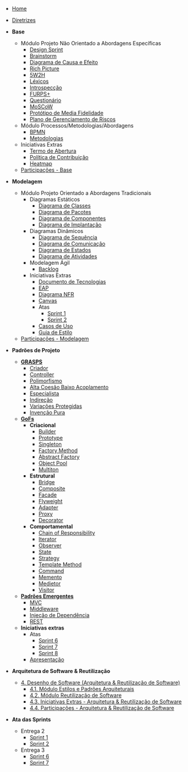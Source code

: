 <!-- docs/_sidebar.md -->

- [Home]()
- [Diretrizes](/Diretrizes/Diretrizes.md)

- **Base**

  - Módulo Projeto Não Orientado a Abordagens Específicas
    - [Design Sprint](Base/ProjetoNaoOrientado/DesignSprint.md)
    - [Brainstorm](Base/ProjetoNaoOrientado/Requisistos/Elicitacao/Brainstorm.md)
    - [Diagrama de Causa e Efeito](Base/ProjetoNaoOrientado/CausaEfeito.md)
    - [Rich Picture](Base/Metodologias/RichPicture.md)
    - [5W2H](Base/Metodologias/5W2H.md)
    - [Léxicos](Base/ProjetoNaoOrientado/Requisistos/Modelagem/Lexicos.md)
    - [Introspecção](Base/ProjetoNaoOrientado/Requisistos/Elicitacao/Introspeccao.md)
    - [FURPS+](Base/ProjetoNaoOrientado/Requisistos/Elicitacao/FURPS%2B.md)
    - [Questionário](Base/ProjetoNaoOrientado/Requisistos/Elicitacao/Questionario.md)
    - [MoSCoW](Base/ProjetoNaoOrientado/Requisistos/Priorizacao/Moscow.md)
    - [Protótipo de Media Fidelidade](Base/ProjetoNaoOrientado/PrototipoMedia.md)
    - [Plano de Gerenciamento de Riscos](Base/ProjetoNaoOrientado/TAP.md)
  - Módulo Processos/Metodologias/Abordagens
    - [BPMN](Base/Metodologias/BPMN.md)
    - [Metodologias](Base/Metodologias/Metodologias.md)
  - Iniciativas Extras
    - [Termo de Abertura](Base/ProjetoNaoOrientado/TAP.md)
    - [Política de Contribuição](Base/ProjetoNaoOrientado/Extra/CONTRIBUTING.md)
    - [Heatmap](Base/ProjetoNaoOrientado/Extra/heatmap.md)
  - [Participações - Base](Base/ParticipacoesBase.md)

- **Modelagem**

  - Módulo Projeto Orientado a Abordagens Tradicionais
    - Diagramas Estáticos
      - [Diagrama de Classes](Modelagem/DiagramasEstaticos/DiagramaDeClasses.md)
      - [Diagrama de Pacotes](Modelagem/DiagramasEstaticos/DiagramaDePacotes.md)
      - [Diagrama de Componentes](Modelagem/DiagramasEstaticos/DiagramaDeComponentes.md)
      - [Diagrama de Implantação](Modelagem/2.1.1.UMLEstaticos.md)
    - Diagramas Dinâmicos
      - [Diagrama de Sequência](Modelagem/DiagramasDinamicos/DiagramaDeSequencia.md)
      - [Diagrama de Comunicação](Modelagem/DiagramasDinamicos/DiagramaDeComunicacao.md)
      - [Diagrama de Estados](Modelagem/DiagramasDinamicos/DiagramaDeEstados.md)
      - [Diagrama de Atividades](Modelagem/DiagramasDinamicos/DiagramaDeAtividades.md)
    - Modelagem Ágil
      - [Backlog](Modelagem/2.1.3.Agil.md)
    - Iniciativas Extras
      - [Documento de Tecnologias](Modelagem/IniciativasExtras/DiagramaDeTecnologias.md)
      <!-- - [Diagrama de Banco de Dados]() -->
      - [EAP](Base/ProjetoNaoOrientado/Extra/EAP.md)
      - [Diagrama NFR](Modelagem/IniciativasExtras/NFR.md)
      - [Canvas](Modelagem/IniciativasExtras/Canvas.md)
      - Atas
        - [Sprint 1](Ata/Entrega2/Sprint1.md)
        - [Sprint 2](Ata/Entrega2/Sprint2.md)
      - [Casos de Uso](Modelagem/IniciativasExtras/CasosdeUso.md)
      - [Guia de Estilo](Modelagem/IniciativasExtras/GuiaDeEstilo.md)
  - [Participações - Modelagem](Modelagem/2.3.ParticipacoesModelagem.md)

- **Padrões de Projeto**

  - [**GRASPS**](PadroesDeProjeto/GRASPS/capaGrasps.md)
    - [Criador](PadroesDeProjeto/GRASPS/Criador.md)
    - [Controller](PadroesDeProjeto/GRASPS/Controller.md)
    - [Polimorfismo](PadroesDeProjeto/GRASPS/Polimorfismo.md)
    - [Alta Coesão Baixo Acoplamento](PadroesDeProjeto/GRASPS/alta-coesao-baixo-acoplamento.md)
    - [Especialista](PadroesDeProjeto/GRASPS/especialista.md)
    - [Indireção](PadroesDeProjeto/GRASPS/Indirecao.md)
    - [Variações Protegidas](PadroesDeProjeto/GRASPS/variacoes-protegidas.md)
    - [Invenção Pura](PadroesDeProjeto/GRASPS/InvencaoPura.md)
  - [**GoFs**](PadroesDeProjeto/GoFs/capaGofs.md)
    - **Criacional**
      - [Builder](PadroesDeProjeto/GoFs/Criacional/builder.md)
      - [Prototype](PadroesDeProjeto/GoFs/Criacional/gof_prototype.md)
      - [Singleton](PadroesDeProjeto/GoFs/Criacional/Singleton.md)
      - [Factory Method](PadroesDeProjeto/GoFs/Criacional/factory-method.md)
      - [Abstract Factory](PadroesDeProjeto/GoFs/Criacional/abstract_factory.md)
      - [Object Pool](PadroesDeProjeto/GoFs/Criacional/object_pool.md)
      - [Multiton](PadroesDeProjeto/GoFs/Criacional/multiton.md)
    - **Estrutural**
      - [Bridge](PadroesDeProjeto/GoFs/Estrutural/bridge.md)
      - [Composite](PadroesDeProjeto/GoFs/Estrutural/)
      - [Facade](PadroesDeProjeto/GoFs/Estrutural/facade.md)
      - [Flyweight](PadroesDeProjeto/GoFs/Estrutural/Flyweight.md)
      - [Adapter](PadroesDeProjeto/GoFs/Estrutural/adapter.md)
      - [Proxy](PadroesDeProjeto/GoFs/Estrutural/proxy.md)
      - [Decorator](PadroesDeProjeto/GoFs/Estrutural/Decorator.md)
    - **Comportamental**
      - [Chain of Responsibility](PadroesDeProjeto/GoFs/Comportamental/chain_of_responsibility.md)
      - [Iterator](PadroesDeProjeto/GoFs/Comportamental/iterator.md)
      - [Observer](PadroesDeProjeto/GoFs/Comportamental/observer.md)
      - [State](PadroesDeProjeto/GoFs/Comportamental/State.md)
      - [Strategy](PadroesDeProjeto/GoFs/Comportamental/strategy.md)
      - [Template Method](PadroesDeProjeto/GoFs/Comportamental/template-method.md)
      - [Command](PadroesDeProjeto/GoFs/Comportamental/gofs_comportamentais.md)
      - [Memento](PadroesDeProjeto/GoFs/Comportamental/)
      - [Medietor](PadroesDeProjeto/GoFs/Comportamental/mediator.md)
      - [Visitor](PadroesDeProjeto/GoFs/Comportamental/visitor.md)
  - [**Padrões Emergentes**](PadroesDeProjeto/PadroesEmergentes/capaEmergente.md)
    - [MVC](PadroesDeProjeto/PadroesEmergentes/MVC.md)
    - [Middleware](PadroesDeProjeto/PadroesEmergentes/middleware.md)
    - [Injeção de Dependência](PadroesDeProjeto/PadroesEmergentes/injecao_de_dependencia.md)
    - [REST](PadroesDeProjeto/PadroesEmergentes/rest.md)
  - **Iniciativas extras**
    - Atas
      - [Sprint 6](Ata/Entrega3/Sprint6.md)
      - [Sprint 7](Ata/Entrega3/Sprint7.md)
      - [Sprint 8](Ata/Entrega3/Sprint8.md)
    - [Apresentação](PadroesDeProjeto/Iniciativa%20Extra/apresentacao.md)

- **Arquitetura de Software & Reutilização**

  - [4. Desenho de Software (Arquitetura & Reutilização de Software)](/ArquiteturaReutilizacao/4.ArquiteturaReutilizacao.md)
    - [4.1. Módulo Estilos e Padrões Arquiteturais](/ArquiteturaReutilizacao/4.1.PadroesArquiteturais.md)
    - [4.2. Módulo Reutilização de Software](/ArquiteturaReutilizacao/4.2.ReutilizacaoDeSoftware.md)
    - [4.3. Iniciativas Extras - Arquitetura & Reutilização de Software](/ArquiteturaReutilizacao/4.3.IniciativasExtras.md)
    - [4.4. Participações - Arquitetura & Reutilização de Software](/ArquiteturaReutilizacao/4.4.ParticipacoesArqReutilizacao.md)

- **Ata das Sprints**
  - Entrega 2
    - [Sprint 1](/Ata/Entrega2/Sprint1.md)
    - [Sprint 2](/Ata/Entrega2/Sprint2.md)
  - Entrega 3
    - [Sprint 6](/Ata/Entrega3/Sprint6.md)
    - [Sprint 7](/Ata/Entrega3/Sprint7.md)
